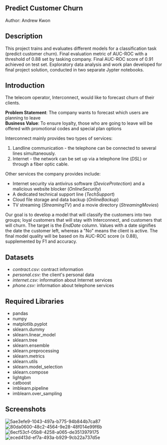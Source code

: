 ## Predict Customer Churn
Author: Andrew Kwon

## Description
This project trains and evaluates different models for a classification task (predict customer churn). Final evaluation metric of AUC-ROC with a threshold of 0.88 set by tasking company. Final AUC-ROC score of 0.91 achieved on test set. Exploratory data analysis and work plan developed for final project solution, conducted in two separate Jypter notebooks.

## Introduction
The telecom operator, Interconnect, would like to forecast churn of their clients.

**Problem Statement**: The company wants to forecast which users are planning to leave  
**Business Value**: To ensure loyalty, those who are going to leave will be offered with promotional codes and special plan options

Interconnect mainly provides two types of services:
1. Landline communication - the telephone can be connected to several lines simultaneously.
2. Internet - the network can be set up via a telephone line (*DSL*) or through a fiber optic cable. 

Other services the company provides include:
- Internet security via antivirus software (*DeviceProtection*) and a malicious website blocker (*OnlineSecurity*)
- A dedicated technical support line (*TechSupport*)
- Cloud file storage and data backup (*OnlineBackup*)
- TV streaming (*StreamingTV*) and a movie directory (*StreamingMovies*)
  
Our goal is to develop a model that will classify the customers into two groups; loyal customers that will stay with Interconnect, and customers that will churn. The target is the *EndDate* column. Values with a date signifies the date the customer left, whereas a "No" means the client is active. The final model quality will be based on its AUC-ROC score ($\ge$ 0.88), supplemented by F1 and accuracy.

## Datasets
- *contract.csv:* contract information
- *personal.csv:* the client's personal data
- *internet.csv:* information about Internet services
- *phone.csv:* information about telephone services

## Required Libraries
- pandas
- numpy
- matplotlib.pyplot
- sklearn.dummy
- sklearn.linear_model
- sklearn.tree
- sklearn.ensemble
- sklearn.preprocessing
- sklearn.metrics
- sklearn.utils
- sklearn.model_selection
- sklearn.compose
- lightgbm
- catboost
- imblearn.pipeline
- imblearn.over_sampling

## Screenshots
![5ae3efe9-1043-497a-b775-94b844b7ca87](https://github.com/adkwn1/predict_customer_churn/assets/119823114/923c6215-34b9-4830-9faf-1437498dc1af)
![80da0600-48c2-4564-9e28-48f014e99f6b](https://github.com/adkwn1/predict_customer_churn/assets/119823114/d0aafad9-4925-4244-b1c3-c1b2d72c72f8)
![6ecf53cf-05b8-4258-a065-de3513979175](https://github.com/adkwn1/predict_customer_churn/assets/119823114/a57fa1c1-78d4-4be6-889e-7addfcca28b2)
![eced413d-ef7a-493a-b929-9cb22a737d5e](https://github.com/adkwn1/predict_customer_churn/assets/119823114/cde0484e-4978-4a20-8ae6-81f9d3994819)
